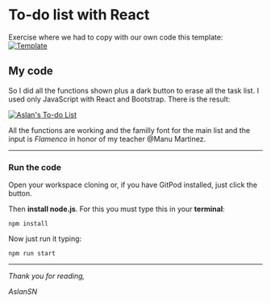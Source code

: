 # To-do list with React
Exercise where we had to copy with our own code this template: 
[![Template](https://raw.githubusercontent.com/breatheco-de/exercise-todo-list/master/preview.gif)](http://https://raw.githubusercontent.com/breatheco-de/exercise-todo-list/master/preview.gif)

## My code
So I did all the functions shown plus a dark button to erase all the task list. 
I used only JavaScript with React and Bootstrap.
There is the result:

[![Aslan's To-do List](https://raw.githubusercontent.com/AslanSN/todo-list/master/src/TodoList.png "Aslan's To-do List")](http://https://raw.githubusercontent.com/AslanSN/todo-list/master/src/TodoList.png "Aslan's To-do List")

All the functions are working and the familly font for the main list and the input is _Flamenco_ in honor of my teacher @Manu Martinez.

------------


### Run the code
Open your workspace cloning or, if you have GitPod installed, just click the button.

Then **install node.js**. For this you must type this in your **terminal**:

`npm install`

Now just run it typing:

`npm run start`

------------

_Thank you for reading,_

_AslanSN_
